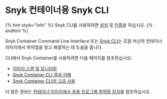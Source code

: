 # Snyk 컨테이너용 Snyk CLI

{% hint style="info" %}
Snyk CLI를 사용하려면 [설치](../../install-or-update-the-snyk-cli/) 및 [인증](../../commands/auth.md)을 하십시오.
{% endhint %}

Snyk Container Command Line Interface 또는 [Snyk CLI](../../)는 로컬 머신의 컨테이너 이미지에서 취약점을 찾고 해결하는 데 도움을 줍니다.

CLI에서 Snyk Container를 사용하려면 다음 페이지를 참조하십시오:

* [이미지 스캔 및 모니터링](scan-and-monitor-images.md)
* [Snyk Container CLI 결과 이해](understand-snyk-container-cli-results.md)
* [Snyk Container CLI의 고급 사용](advanced-use-of-snyk-container-cli.md)

더 많은 정보는 [컨테이너 이미지에서 응용 프로그램 취약점 감지](../../../scan-with-snyk/snyk-container/use-snyk-container/detect-application-vulnerabilities-in-container-images.md)를 참조하십시오.

